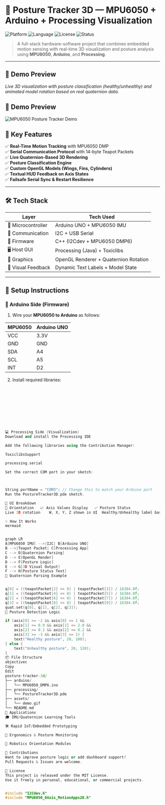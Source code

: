 # 🚀 Posture Tracker 3D — MPU6050 + Arduino + Processing Visualization

![Platform](https://img.shields.io/badge/platform-Arduino%20%7C%20Processing-blue.svg)
![Language](https://img.shields.io/badge/language-C++%20%7C%20Java-orange)
![License](https://img.shields.io/badge/license-MIT-green)
![Status](https://img.shields.io/badge/status-Completed-brightgreen)

> A full-stack hardware-software project that combines embedded motion sensing with real-time 3D visualization and posture analysis using **MPU6050**, **Arduino**, and **Processing**.

---

## 📸 Demo Preview

*Live 3D visualization with posture classification (healthy/unhealthy) and animated model rotation based on real quaternion data.*

## 📸 Demo Preview

![MPU6050 Posture Tracker Demo](mpu-working.gif)


## 🧠 Key Features

✅ **Real-Time Motion Tracking** with MPU6050 DMP  
✅ **Serial Communication Protocol** with 14-byte Teapot Packets  
✅ **Live Quaternion-Based 3D Rendering**  
✅ **Posture Classification Engine**  
✅ **Custom OpenGL Models (Wings, Fins, Cylinders)**  
✅ **Textual HUD Feedback on Axis States**  
✅ **Failsafe Serial Sync & Restart Resilience**

---

## 🛠️ Tech Stack

| Layer             | Tech Used                             |
|-------------------|----------------------------------------|
| 👾 Microcontroller | Arduino UNO + MPU6050 IMU             |
| 🔌 Communication   | I2C + USB Serial                      |
| 🧠 Firmware        | C++ (I2Cdev + MPU6050 DMP6)           |
| 🖥️ Host GUI        | Processing (Java) + Toxiclibs         |
| 📐 Graphics        | OpenGL Renderer + Quaternion Rotation |
| 📝 Visual Feedback | Dynamic Text Labels + Model State     |

---

## 🧰 Setup Instructions

### 🔧 Arduino Side (Firmware)

1. Wire your **MPU6050 to Arduino** as follows:

| MPU6050 | Arduino UNO |
|---------|-------------|
| VCC     | 3.3V        |
| GND     | GND         |
| SDA     | A4          |
| SCL     | A5          |
| INT     | D2          |

2. Install required libraries:

```cpp










💻 Processing Side (Visualization)
Download and install the Processing IDE

Add the following libraries using the Contribution Manager:

ToxiclibsSupport

processing.serial

Set the correct COM port in your sketch:



String portName = "COM3"; // Change this to match your Arduino port
Run the PostureTracker3D.pde sketch.

🎨 UI Breakdown
🧍 Orientation	📈 Axis Values Display	✅ Posture Status
Live 3D rotation	W, X, Y, Z shown in UI	Healthy/Unhealthy label based on thresholds

💡 How It Works
mermaid


graph LR
A[MPU6050 IMU] -->|I2C| B[Arduino UNO]
B -->|Teapot Packet| C[Processing App]
C --> D[Quaternion Parsing]
D --> E[OpenGL Render]
D --> F[Posture Logic]
E --> G[3D Visual Output]
F --> H[Posture Status Text]
🧪 Quaternion Parsing Example


q[0] = ((teapotPacket[2] << 8) | teapotPacket[3]) / 16384.0f;
q[1] = ((teapotPacket[4] << 8) | teapotPacket[5]) / 16384.0f;
q[2] = ((teapotPacket[6] << 8) | teapotPacket[7]) / 16384.0f;
q[3] = ((teapotPacket[8] << 8) | teapotPacket[9]) / 16384.0f;
quat.set(q[0], q[1], q[2], q[3]);
🩻 Posture Detection Logic

if (axis[0] >= -2 && axis[0] <= 1 &&
    axis[1] >= 0.9 && axis[1] <= 2.0 &&
    axis[2] >= 0.1 && axis[2] <= 0.2 &&
    axis[3] >= -3 && axis[3] <= 1) {
    text("Healthy posture", 20, 100);
} else {
    text("Unhealthy posture", 20, 120);
}
📦 File Structure
objectivec
Copy
Edit
posture-tracker-3d/
├── arduino/
│   └── MPU6050_DMP6.ino
├── processing/
│   └── PostureTracker3D.pde
├── assets/
│   └── demo.gif
└── README.md
📌 Applications
🎓 IMU/Quaternion Learning Tools

🛠️ Rapid IoT/Embedded Prototyping

💺 Ergonomics & Posture Monitoring

🤖 Robotics Orientation Modules

🤝 Contributions
Want to improve posture logic or add dashboard support?
Pull Requests & Issues are welcome.

📃 License
This project is released under the MIT License.
Use it freely in personal, educational, or commercial projects.


#include "I2Cdev.h"
#include "MPU6050_6Axis_MotionApps20.h"
